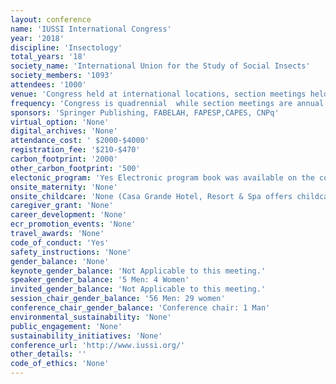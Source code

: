 ```yaml
---
layout: conference 
name: 'IUSSI International Congress'
year: '2018'
discipline: 'Insectology'
total_years: '18'
society_name: 'International Union for the Study of Social Insects'
society_members: '1093'
attendees: '1000'
venue: 'Congress held at international locations, section meetings held locally, Guarujá, Brazil'
frequency: 'Congress is quadrennial  while section meetings are annual'
sponsors: 'Springer Publishing, FABELAH, FAPESP,CAPES, CNPq'
virtual_option: 'None'
digital_archives: 'None'
attendance_cost: ' $2000-$4000'
registration_fee: '$210-$470'
carbon_footprint: '2000'
other_carbon_footprint: '500'
electonic_program: 'Yes Electronic program book was available on the conference website.'
onsite_maternity: 'None'
onsite_childcare: 'None (Casa Grande Hotel, Resort & Spa offers childcare facilities for congress participants who stay at the hotel.)'
caregiver_grant: 'None'
career_development: 'None'
ecr_promotion_events: 'None'
travel_awards: 'None'
code_of_conduct: 'Yes'
safety_instructions: 'None'
gender_balance: 'None'
keynote_gender_balance: 'Not Applicable to this meeting.'
speaker_gender_balance: '5 Men: 4 Women'
invited_gender_balance: 'Not Applicable to this meeting.'
session_chair_gender_balance: '56 Men: 29 women'
conference_chair_gender_balance: 'Conference chair: 1 Man'
environmental_sustainability: 'None'
public_engagement: 'None'
sustainability_initiatives: 'None'
conference_url: 'http://www.iussi.org/'
other_details: ''
code_of_ethics: 'None'
---
```

